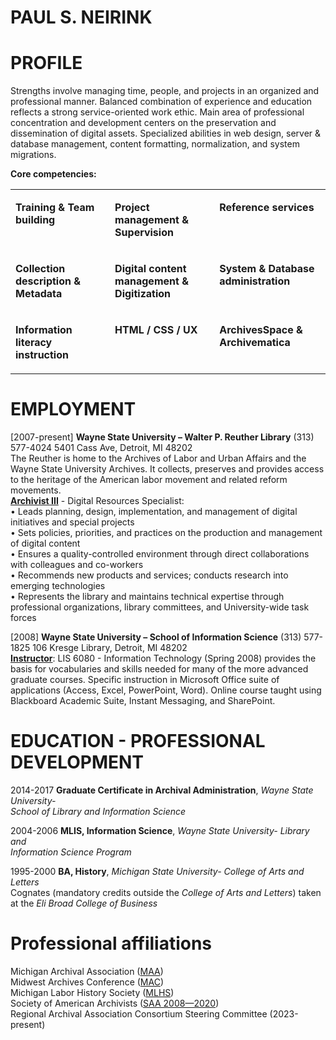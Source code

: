 # PAUL S. NEIRINK

<h1>PROFILE </h1>
<p>Strengths involve managing time, people, and projects in an organized and professional manner. Balanced combination of experience and education reflects a strong service-oriented work ethic. Main area of professional concentration and development centers on the preservation and dissemination of digital assets. Specialized abilities in web design, server &amp; database management, content formatting, normalization, and system migrations. </p>
<p><strong>Core competencies:&nbsp; </strong></p>
<table border="0" cellspacing="0" cellpadding="0" width="750">
  <tr>
    <td width="250" valign="top"><p><strong>Training &amp; Team building </strong></p></td>
    <td width="250" valign="top"><p><strong>Project management &amp; Supervision</strong></p></td>
    <td width="250" valign="top"><p><strong>Reference services </strong></p></td>
  </tr>
  <tr>
    <td width="250" valign="top"><p><strong>Collection description &amp; Metadata</strong></p></td>
    <td width="250" valign="top"><p><strong>Digital content management &amp; Digitization</strong></p></td>
    <td width="250" valign="top"><p><strong>System &amp; Database administration</strong></p></td>
  </tr>
  <tr>
    <td width="250" valign="top"><p><strong>Information literacy instruction </strong></p></td>
    <td width="250" valign="top"><p><strong>HTML / CSS / UX </strong></p></td>
    <td width="250" valign="top"><p><strong>ArchivesSpace &amp; Archivematica</strong></p></td>
  </tr>
</table>
<h1>EMPLOYMENT </h1>
<p>[2007-present] <strong>Wayne State University – Walter P. Reuther Library</strong> (313) 577-4024 5401 Cass Ave, Detroit, MI 48202 <br>
  The Reuther is home to the Archives of Labor and Urban Affairs and the Wayne State University Archives. It collects, preserves and provides access to the heritage of the American labor movement and related reform movements.<br>
  <strong><u>Archivist III</u></strong> - Digital Resources Specialist:<br>
  •	Leads planning, design, implementation, and management of digital initiatives and special projects <br>
  •	Sets policies, priorities, and practices on the production and management of digital content <br>
  •	Ensures a quality-controlled environment through direct collaborations with colleagues and co-workers <br>
  •	Recommends new products and services; conducts research into emerging technologies<br>
  •	Represents the library and maintains technical expertise through professional organizations, library committees, and University-wide task forces</p>
<p>[2008] <strong>Wayne State University – School of Information Science</strong> (313) 577-1825 106 Kresge Library, Detroit, MI 48202 <br>
  <strong><u>Instructor</u></strong>: LIS 6080 - Information Technology (Spring 2008) provides the basis for vocabularies and skills needed for many of the more advanced graduate courses. Specific instruction in Microsoft Office suite of applications (Access, Excel, PowerPoint, Word). Online course taught using Blackboard Academic Suite, Instant Messaging, and SharePoint. </p>
<h1>EDUCATION - PROFESSIONAL DEVELOPMENT </h1>
<p>2014-2017 <strong>Graduate Certificate in Archival Administration</strong>, <em>Wayne State University- </em><br>
  <em>School of Library and Information Science</em></p>
<p>2004-2006 <strong>MLIS, Information Science</strong>, <em>Wayne State University- Library and </em><br>
  <em>Information Science Program</em></p>
<p>1995-2000 <strong>BA, History</strong>, <em>Michigan State University- College of Arts and Letters </em><br>
  Cognates (mandatory credits outside the <em>College of Arts and Letters</em>) taken at the <em>Eli Broad College of Business</em></p>
<h1>Professional affiliations </h1>
<p>
Michigan Archival Association (<a href="https://miarchivists.wordpress.com">MAA</a>)<br>
Midwest Archives Conference (<a href="https://www.midwestarchives.org">MAC</a>)<br>
Michigan Labor History Society (<a href="http://mlhs.wayne.edu">MLHS</a>)<br>
Society of American Archivists (<a href="https://www2.archivists.org/">SAA 2008—2020</a>)<br>
Regional Archival Association Consortium Steering Committee (2023-present)
</p>
